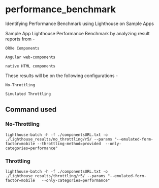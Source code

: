 # performance_benchmark
Identifying Performance Benchmark using Lighthouse on Sample Apps

Sample App Lighthouse Performance Benchmark by analyzing result reports from - 

    ORXe Components

    Angular web-components

    native HTML components

These results will be on the following configurations - 

    No-Throttling

    Simulated Throttling
    
## Command used
### No-Throttling
    lighthouse-batch -h -f ./componentsURL.txt -o ./lighthouse_results/no_throttling/r5/ --params "--emulated-form-factor=mobile --throttling-method=provided  --only-categories=performance" 
### Throttling
    lighthouse-batch -h -f ./componentsURL.txt -o ./lighthouse_results/throttling/r5/ --params "--emulated-form-factor=mobile   --only-categories=performance"
